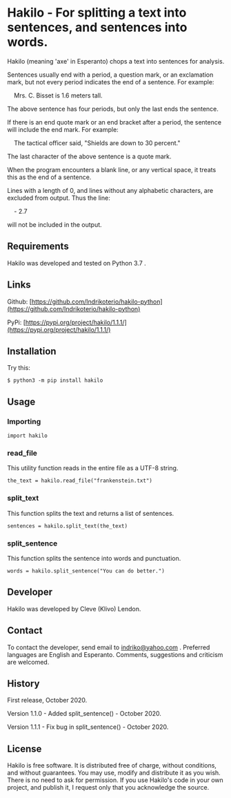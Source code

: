 # Hakilo - For splitting a text into sentences, and sentences into words.

Hakilo (meaning 'axe' in Esperanto) chops a text into sentences for analysis.

Sentences usually end with a period, a question mark, or an exclamation mark,
but not every period indicates the end of a sentence. For example:

&nbsp;&nbsp;&nbsp;&nbsp;Mrs. C. Bisset is 1.6 meters tall.

The above sentence has four periods, but only the last ends the sentence.

If there is an end quote mark or an end bracket after a period, the sentence will include the end mark. For example:

&nbsp;&nbsp;&nbsp;&nbsp;The tactical officer said, "Shields are down to 30 percent."

The last character of the above sentence is a quote mark.

When the program encounters a blank line, or any vertical space, it treats this as the end of a sentence.

Lines with a length of 0, and lines without any alphabetic characters, are excluded from output. Thus the line:

&nbsp;&nbsp;&nbsp;&nbsp;\- 2.7

will not be included in the output.

## Requirements

Hakilo was developed and tested on Python 3.7 .

## Links

Github: [https://github.com/Indrikoterio/hakilo-python](https://github.com/Indrikoterio/hakilo-python)

PyPi: [https://pypi.org/project/hakilo/1.1.1/](https://pypi.org/project/hakilo/1.1.1/)

## Installation

Try this:

```
$ python3 -m pip install hakilo
```

## Usage

### Importing

```
import hakilo
```

### read_file

This utility function reads in the entire file as a UTF-8 string.

```
the_text = hakilo.read_file("frankenstein.txt")
```

### split_text

This function splits the text and returns a list of sentences.

```
sentences = hakilo.split_text(the_text)
```

### split_sentence

This function splits the sentence into words and punctuation.

```
words = hakilo.split_sentence("You can do better.")
```

## Developer

Hakilo was developed by Cleve (Klivo) Lendon.

## Contact

To contact the developer, send email to indriko@yahoo.com . Preferred languages
are English and Esperanto. Comments, suggestions and criticism are welcomed.

## History

First release, October 2020.

Version 1.1.0 - Added split_sentence() - October 2020.

Version 1.1.1 - Fix bug in split_sentence() - October 2020.

## License

Hakilo is free software. It is distributed free of charge, without conditions, and without guarantees. You may use, modify and distribute it as you wish. There is no need to ask for permission. If you use Hakilo's code in your own project, and publish it, I request only that you acknowledge the source.
